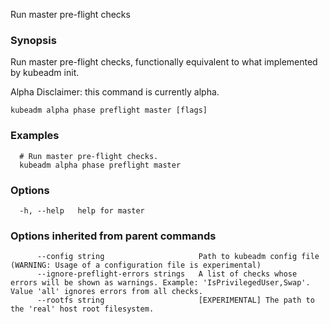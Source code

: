 
Run master pre-flight checks

### Synopsis

Run master pre-flight checks, functionally equivalent to what implemented by kubeadm init. 

Alpha Disclaimer: this command is currently alpha.

```
kubeadm alpha phase preflight master [flags]
```

### Examples

```
  # Run master pre-flight checks.
  kubeadm alpha phase preflight master
```

### Options

```
  -h, --help   help for master
```

### Options inherited from parent commands

```
      --config string                     Path to kubeadm config file (WARNING: Usage of a configuration file is experimental)
      --ignore-preflight-errors strings   A list of checks whose errors will be shown as warnings. Example: 'IsPrivilegedUser,Swap'. Value 'all' ignores errors from all checks.
      --rootfs string                     [EXPERIMENTAL] The path to the 'real' host root filesystem.
```

